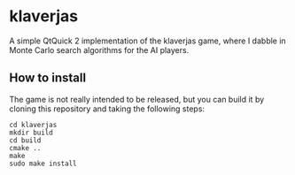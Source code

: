 # klaverjas
A simple QtQuick 2 implementation of the klaverjas game, where I dabble in Monte Carlo search algorithms for the AI players.

## How to install
The game is not really intended to be released, but you can build it by cloning this repository and taking the following steps:

```
cd klaverjas
mkdir build
cd build
cmake ..
make
sudo make install
```

